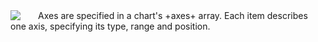 <img src="../_Shared/diagrams/charts/ChartAxisUML.png" style="float:left; margin-right: 28px">
Axes are specified in a chart's +axes+ array. Each item describes one axis, specifying its 
type, range and position.
